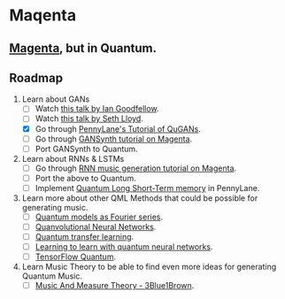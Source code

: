 # Maqenta

## [Magenta](https://github.com/magenta/magenta), but in Quantum.

## Roadmap
1. Learn about GANs
   * [ ] Watch [this talk by Ian Goodfellow](https://www.youtube.com/watch?v=HGYYEUSm-0Q). 
   * [ ] Watch [this talk by Seth Lloyd](https://www.youtube.com/watch?v=5nfN8xT3Z8g).
   * [x] Go through [PennyLane's Tutorial of QuGANs](https://pennylane.ai/qml/demos/tutorial_QGAN.html).
   * [ ] Go through [GANSynth tutorial on Magenta](https://magenta.tensorflow.org/gansynth).
   * [ ] Port GANSynth to Quantum.
2. Learn about RNNs & LSTMs 
   * [ ] Go through [RNN music generation tutorial on Magenta](https://magenta.tensorflow.org/2016/06/10/recurrent-neural-network-generation-tutorial).
   * [ ] Port the above to Quantum.
   * [ ] Implement [Quantum Long Short-Term memory](https://arxiv.org/abs/2009.01783) in PennyLane.

3. Learn more about other QML Methods that could be possible for generating music.
   * [ ] [Quantum models as Fourier series](https://pennylane.ai/qml/demos/tutorial_expressivity_fourier_series.html).
   * [ ] [Quanvolutional Neural Networks](https://pennylane.ai/qml/demos/tutorial_quanvolution.html).
   * [ ] [Quantum transfer learning](https://pennylane.ai/qml/demos/tutorial_quantum_transfer_learning.html).
   * [ ] [Learning to learn with quantum neural networks](https://pennylane.ai/qml/demos/learning2learn.html).
   * [ ] [TensorFlow Quantum](https://www.tensorflow.org/quantum/overview).
 
 4. Learn Music Theory to be able to find even more ideas for generating Quantum Music.
    * [ ] [Music And Measure Theory - 3Blue1Brown](https://www.youtube.com/watch?v=cyW5z-M2yzw).
